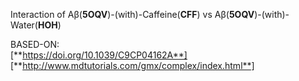 Interaction of Aβ(**5OQV**)-(with)-Caffeine(**CFF**) vs Aβ(**5OQV**)-(with)-Water(**HOH**)  

  
BASED-ON:  
[**https://doi.org/10.1039/C9CP04162A**]
[**http://www.mdtutorials.com/gmx/complex/index.html**]
